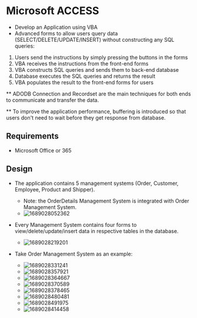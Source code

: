 # Microsoft ACCESS

* Develop an Application using VBA
* Advanced forms to allow users query data (SELECT/DELETE/UPDATE/INSERT) without constructing any SQL queries:

1) Users send the instructions by simply pressing the buttons in the forms
2) VBA receives the instructions from the front-end forms
3) VBA constructs SQL queries and sends them to back-end database
4) Database executes the SQL queries and returns the result
5) VBA populates the result to the front-end forms for users

** ADODB Connection and Recordset are the main techniques for both ends to communicate and transfer the data.

** To improve the application performance, buffering is introduced so that users don't need to wait before they get response from database.

## Requirements

* Microsoft Office or 365

## Design

* The application contains 5 management systems (Order, Customer, Employee, Product and Shipper).
  * Note: the OrderDetails Management System is integrated with Order Management System.
  * ![1689028052362](image/0.README/1689028052362.png)
* Every Management System contains four forms to view/delete/update/insert data in respective tables in the database.
  * ![1689028219201](image/0.README/1689028219201.png)


* Take Order Management System as an example:
  * ![1689028331241](image/0.README/1689028331241.png)
  * ![1689028357921](image/0.README/1689028357921.png)
  * ![1689028364667](image/0.README/1689028364667.png)
  * ![1689028370589](image/0.README/1689028370589.png)
  * ![1689028378465](image/0.README/1689028378465.png)
  * ![1689028480481](image/0.README/1689028480481.png)
  * ![1689028491975](image/0.README/1689028491975.png)
  * ![1689028414458](image/0.README/1689028414458.png)
